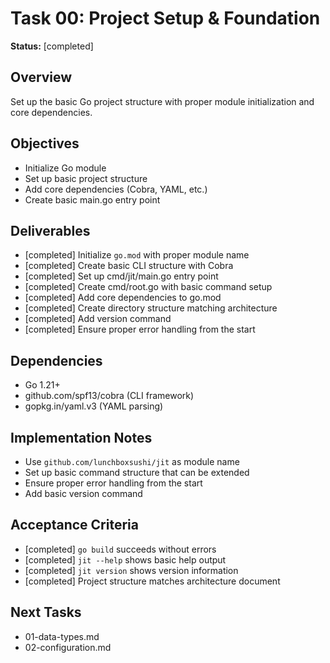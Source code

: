 # Task 00: Project Setup & Foundation

**Status:** [completed]

## Overview
Set up the basic Go project structure with proper module initialization and core dependencies.

## Objectives
- Initialize Go module
- Set up basic project structure
- Add core dependencies (Cobra, YAML, etc.)
- Create basic main.go entry point

## Deliverables
- [completed] Initialize `go.mod` with proper module name
- [completed] Create basic CLI structure with Cobra
- [completed] Set up cmd/jit/main.go entry point
- [completed] Create cmd/root.go with basic command setup
- [completed] Add core dependencies to go.mod
- [completed] Create directory structure matching architecture
- [completed] Add version command
- [completed] Ensure proper error handling from the start

## Dependencies
- Go 1.21+
- github.com/spf13/cobra (CLI framework)
- gopkg.in/yaml.v3 (YAML parsing)

## Implementation Notes
- Use `github.com/lunchboxsushi/jit` as module name
- Set up basic command structure that can be extended
- Ensure proper error handling from the start
- Add basic version command

## Acceptance Criteria
- [completed] `go build` succeeds without errors
- [completed] `jit --help` shows basic help output
- [completed] `jit version` shows version information
- [completed] Project structure matches architecture document

## Next Tasks
- 01-data-types.md
- 02-configuration.md 